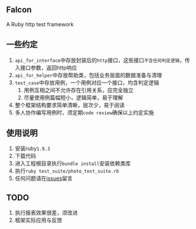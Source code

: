 ## Falcon

A Ruby http test framework

## 一些约定

1. `api_for_interface`中存放封装后的`http`接口，这些接口`不含任何判定逻辑`，传入接口参数，返回http响应
2. `api_for_helper`中存放帮助类，包括业务层面的数据准备与清理
3. `test_case`中存放用例，一个用例对应一个接口，均含判定逻辑
   1. 用例互相之间不允许存在引用关系，应完全独立
   2. 尽量使用例篇幅短小，逻辑简单，易于理解
4. 整个框架结构要求简单清晰，层次少，易于阅读
5. 多人协作编写用例时，须定期`code review`确保以上约定实施

## 使用说明

1. 安装ruby`1.9.3`
2. 下载代码
3. 进入工程根目录执行`bundle install`安装依赖类库
4. 执行`ruby test_suite/photo_test_suite.rb`
5. 任何问题请在[issues](https://github.com/chenkan/Falcon/issues)留言

## TODO

1. 执行报表效果很差，须改进
2. 框架实际应用与反馈
